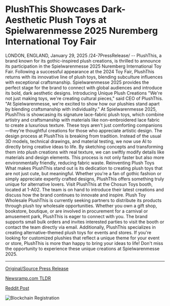 # PlushThis Showcases Dark-Aesthetic Plush Toys at Spielwarenmesse 2025 Nuremberg International Toy Fair

LONDON, ENGLAND, January 29, 2025 /24-7PressRelease/ -- PlushThis, a brand known for its gothic-inspired plush creations, is thrilled to announce its participation in the Spielwarenmesse 2025 Nuremberg International Toy Fair. Following a successful appearance at the 2024 Toy Fair, PlushThis returns with its innovative line of plush toys, blending subculture influences with exceptional craftsmanship. Spielwarenmesse 2025 provides the perfect stage for the brand to connect with global audiences and introduce its bold, dark aesthetic designs.  Introducing Unique Plush Creations "We're not just making toys, we're creating cultural pieces," said CEO of PlushThis. "At Spielwarenmesse, we're excited to show how our plushies stand apart by blending craftsmanship with individuality."  At Spielwarenmesse 2025, PlushThis is showcasing its signature lace-fabric plush toys, which combine artistry and craftsmanship with materials like non-embroidered lace fabric to create a luxurious texture. These toys aren't just comforting companions—they're thoughtful creations for those who appreciate artistic design.  The design process at PlushThis is breaking from tradition. Instead of the usual 3D models, technical drawings, and material testing, we now use AI to directly bring creative ideas to life. By sketching concepts and transforming them into plush creations with real texture, we can swiftly modify details like materials and design elements. This process is not only faster but also more environmentally friendly, reducing fabric waste.  Reinventing Plush Toys  What makes PlushThis stand out is its dedication to creating plush toys that are not just cute, but meaningful. Whether you're a fan of gothic fashion or simply appreciate expertly crafted designs, PlushThis offers something truly unique for alternative lovers.  Visit PlushThis at the Chosun Toys booth, located at 1-A02. The team is on hand to introduce their latest creations and discuss how the brand continues to innovate and inspire.  Plush Toy Wholesale PlushThis is currently seeking partners to distribute its products through plush toy wholesale opportunities. Whether you own a gift shop, bookstore, boutique, or are involved in procurement for a carnival or amusement park, PlushThis is eager to connect with you. The brand supports small bulk orders and invites interested parties to visit the booth or contact the team directly via email.  Additionally, PlushThis specializes in creating alternative-themed plush toys for events and stores. If you're looking for customized plushies that reflect a unique theme for your event or store, PlushThis is more than happy to bring your ideas to life!  Don't miss the opportunity to experience these unique creations at Spielwarenmesse 2025. 

---

[Original/Source Press Release](https://www.24-7pressrelease.com/press-release/519218/plushthis-showcases-dark-aesthetic-plush-toys-at-spielwarenmesse-2025-nuremberg-international-toy-fair)
                    

[Newsramp.com TLDR](https://newsramp.com/curated-news/plushthis-unveils-gothic-inspired-plush-creations-at-spielwarenmesse-2025/afc5bfa593654c630e4c9e6952f99547) 

 



[Reddit Post](https://www.reddit.com/r/technology_press/comments/1icp5cf/plushthis_unveils_gothicinspired_plush_creations/) 



![Blockchain Registration](https://cdn.newsramp.app/24-7PressRelease/qrcode/251/29/apextvNB.webp)